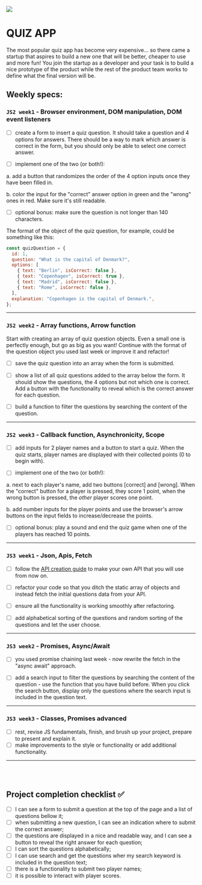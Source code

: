 ![](https://media.giphy.com/media/y1JYvLe9fFfpK/giphy.gif)

# QUIZ APP

The most popular quiz app has become very expensive... so there came a startup that aspires to build a new one that will be better, cheaper to use and more fun!
You join the startup as a developer and your task is to build a nice prototype of the product while the rest of the product team works to define what the final version will be.

## Weekly specs:

### `JS2 week1` - Browser environment, DOM manipulation, DOM event listeners

- [ ] create a form to insert a quiz question. It should take a question and 4 options for answers. There should be a way to mark which answer is correct in the form, but you should only be able to select one correct answer.

- [ ] implement one of the two (or both!):

a. add a button that randomizes the order of the 4 option inputs once they have been filled in.

b. color the input for the "correct" answer option in green and the "wrong" ones in red. Make sure it's still readable.

- [ ] optional bonus: make sure the question is not longer than 140 characters.

The format of the object of the quiz question, for example, could be something like this:

```js
const quizQuestion = {
  id: 1,
  question: "What is the capital of Denmark?",
  options: [
    { text: "Berlin", isCorrect: false },
    { text: "Copenhagen", isCorrect: true },
    { text: "Madrid", isCorrect: false },
    { text: "Rome", isCorrect: false },
  ],
  explanation: "Copenhagen is the capital of Denmark.",
};
```

---

### `JS2 week2` - Array functions, Arrow function

Start with creating an array of quiz question objects. Even a small one is perfectly enough, but go as big as you want!
Continue with the format of the question object you used last week or improve it and refactor!

- [ ] save the quiz question into an array when the form is submitted.

- [ ] show a list of all quiz questions added to the array below the form. It should show the questions, the 4 options but not which one is correct. Add a button with the functionality to reveal which is the correct answer for each question.

- [ ] build a function to filter the questions by searching the content of the question.

---

### `JS2 week3` - Callback function, Asynchronicity, Scope

- [ ] add inputs for 2 player names and a button to start a quiz. When the quiz starts, player names are displayed with their collected points (0 to begin with).

- [ ] implement one of the two (or both!):

a. next to each player's name, add two buttons [correct] and [wrong]. When the "correct" button for a player is pressed, they score 1 point, when the wrong button is pressed, the _other_ player scores one point.

b. add number inputs for the player points and use the browser's arrow buttons on the input fields to increase/decrease the points.

- [ ] optional bonus: play a sound and end the quiz game when one of the players has reached 10 points.

---

### `JS3 week1` - Json, Apis, Fetch

- [ ] follow the [API creation guide](/guides/making-your-API-guide.md) to make your own API that you will use from now on.

- [ ] refactor your code so that you ditch the static array of objects and instead fetch the initial questions data from your API.

- [ ] ensure all the functionality is working smoothly after refactoring.

- [ ] add alphabetical sorting of the questions and random sorting of the questions and let the user choose.

---

### `JS3 week2` - Promises, Async/Await

- [ ] you used promise chaining last week - now rewrite the fetch in the "async await" approach.

- [ ] add a search input to filter the questions by searching the content of the question - use the function that you have build before. When you click the search button, display only the questions where the search input is included in the question text.

---

### `JS3 week3` - Classes, Promises advanced

- [ ] rest, revise JS fundamentals, finish, and brush up your project, prepare to present and explain it.
- [ ] make improvements to the style or functionality or add additional functionality.

---

<br/>
<br/>

## Project completion checklist ✅

- [ ] I can see a form to submit a question at the top of the page and a list of questions bellow it;
- [ ] when submitting a new question, I can see an indication where to submit the correct answer;
- [ ] the questions are displayed in a nice and readable way, and I can see a button to reveal the right answer for each question;
- [ ] I can sort the questions alphabetically;
- [ ] I can use search and get the questions wher my search keyword is included in the question text;
- [ ] there is a functionality to submit two player names;
- [ ] it is possible to interact with player scores.
